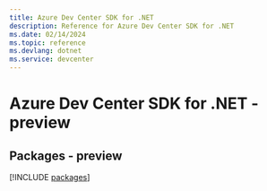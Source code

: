 ```yaml
---
title: Azure Dev Center SDK for .NET
description: Reference for Azure Dev Center SDK for .NET
ms.date: 02/14/2024
ms.topic: reference
ms.devlang: dotnet
ms.service: devcenter
---
```

# Azure Dev Center SDK for .NET - preview
## Packages - preview
[!INCLUDE [packages](dev-center-index.md)]